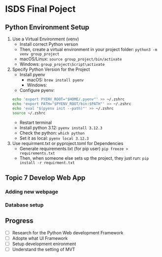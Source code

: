# ISDS Final Poject

## Python Environment Setup
1. Use a Virtual Environment (venv)
   + Install correct Python verson
   + Then, create a virtual environment in your project folder: `python3 -m venv group_project`
   + macOS/Linux: `source group_project/bin/activate`
   + Windows: `group_project\Script\activate`
2. Specify Python Version for the Project
   + Install pyenv
     + macOS: `brew install pyenv`
     + Windows: 
   + Configure pyenv:
    ```bash
    echo 'export PYENV_ROOT="$HOME/.pyenv"' >> ~/.zshrc
    echo 'export PATH="$PYENV_ROOT/bin:$PATH"' >> ~/.zshrc
    echo 'eval "$(pyenv init --path)"' >> ~/.zshrc
    source ~/.zshrc
    ```
   + Restart terminal  
   + Install python 3.12: `pyenv install 3.12.3`   
   + Check the python: `which python` 
   + Set it as local: `pyenv local 3.12.3` 
3. Use requirment.txt or pyproject.toml for Dependencies
   + Generate requirements.txt (for pip user) `pip freeze > requirements.txt`
   + Then, when someone else sets up the project, they just run: `pip install -r requirment.txt`  
## Topic 7 Develop Web App

### Adding new webpage
### Database setup



## Progress
- [ ] Research for the Python Web development Framework
- [ ] Adopte what UI Framework
- [ ] Setup development enironment 
- [ ] Understand the setting of MVT